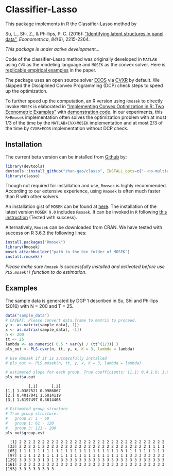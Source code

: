 # Classifier-Lasso

<!-- badges: start -->
<!-- badges: end -->

This package implements in R the Classifier-Lasso method by

Su, L., Shi, Z., & Phillips, P. C. (2016): ["Identifying latent structures in panel data"](https://onlinelibrary.wiley.com/doi/abs/10.3982/ECTA12560),  *Econometrica*, *84*(6), 2215-2264.



*This package is under active development...*



Code of the classifier-Lasso method was originally developed in `MATLAB` using `CVX` as the modeling language and `MOSEK` as the convex solver. Here is [replicable empirical examples](https://zhentaoshi.github.io/C-Lasso) in the paper. 

The package uses an open source solver  [ECOS](https://github.com/embotech/ecos) via [CVXR](https://github.com/anqif/CVXR) by default. We skipped the Disciplined Convex Programming (DCP) check steps to speed up the optimization.

To further speed up the computation, an R version using `Rmosek` to directly invoke `MOSEK` is elaborated in ["Implementing Convex Optimization in R: Two Econometric Examples"](https://www.researchgate.net/publication/326029597_Implementing_Convex_Optimization_in_R_Two_Econometric_Examples) with [demonstration code](https://github.com/zhan-gao/convex_prog_in_econometrics). In our experiments, this `R+Rmosek` implementation often solves the optimization problem with at most 1/3 of the time by the `MATLAB+CVX+MOSEK` implementation and at most 2/3 of the time by `CVXR+ECOS` implementation without DCP check.



## Installation

The current beta version can be installed from [Github](https://CRAN.R-project.org) by:

``` r
library(devtools)
devtools::install_github("zhan-gao/classo", INSTALL_opts=c("--no-multiarch"))
library(classo)
```

Though not required for installation and use, `Rmosek` is highly recommended. According to our extensive experience, using `Rmosek` is often much faster than R with other solvers. 

An installation gist of `MOSEK` can be found at [here](https://gist.github.com/mikelove/67ea44d5be5a053e599257fe357483dc ).
The installation of the latest version `MOSEK 9.0` includes `Rmosek`. It can be invoked in `R` following [this instruction](<https://docs.mosek.com/9.0/rmosek/install-interface.html>) (Tested with success).

Alternatively, `Rmosek` can be downloaded from CRAN. We have tested with success on R 3.6.3 the following lines:

``` r
install.packages("Rmosek")
library(Rmosek)
mosek_attachbuilder("path_to_the_bin_folder_of_MOSEK")
install.rmosek()
``` 

 *Please make sure `Rmosek` is successfully installed and activated before use `PLS.mosek()` function to do estimation*. 

## Examples

The sample data is generated by DGP 1 described in Su, Shi and Phillips (2016) with N = 200 and T = 25.

```r
data("sample_data")
# CAVEAT: Please convert data.frame to matrix to proceed.
y <- as.matrix(sample_data[, 1])
x <- as.matrix(sample_data[, -1])
n <- 200
tt <- 25
lambda <- as.numeric( 0.5 * var(y) / (tt^(1/3)) )
pls_out <- PLS.cvxr(n, tt, y, x, K = 3, lambda = lambda)

# Use Rmosek if it is successfully installed
# pls_out <- PLS.mosek(n, tt, y, x, K = 3, lambda = lambda)

# estimated slope for each group. True coefficients: [1,1; 0.4,1.6; 1.6,0.4]
pls_out$a.out 
```

```
          [,1]      [,2]
[1,] 1.0387521 0.9986867
[2,] 0.4017041 1.6014119
[3,] 1.6197497 0.3614408
```

```R
# Estimated group structure
# True group structure:
# 	group 2: 1 - 60
# 	group 1: 61 - 120
# 	group 3: 121 - 200
pls_out$group.est
```

```
  [1] 2 2 2 2 2 2 2 2 2 2 2 2 2 2 2 2 2 2 2 2 2 2 2 2 2 2 2 2 2 2 2 2
 [33] 2 2 2 2 1 2 2 2 2 2 2 2 2 2 2 2 2 2 2 2 2 2 2 2 2 2 2 2 1 1 1 1
 [65] 1 1 1 1 1 1 1 1 1 1 1 1 1 1 1 1 1 1 1 1 1 1 3 1 1 1 1 1 1 1 1 1
 [97] 1 1 1 1 2 1 1 1 1 1 1 1 1 1 1 1 1 1 1 1 1 1 1 1 3 3 3 3 3 3 3 3
[129] 3 3 3 3 3 1 3 1 3 3 3 3 3 3 3 3 3 3 3 3 3 3 3 3 3 3 3 3 3 3 3 3
[161] 3 3 3 3 3 3 3 3 3 3 3 3 3 3 3 3 3 3 3 3 3 3 3 3 3 3 3 3 3 3 3 3
[193] 3 3 3 3 3 3 3 3
```


